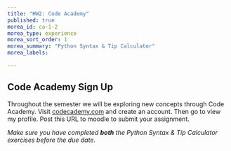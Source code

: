 ```yaml
---
title: "HW2: Code Academy"
published: true
morea_id: ca-1-2
morea_type: experience
morea_sort_order: 1
morea_summary: "Python Syntax & Tip Calculator"
morea_labels:

---
```

## Code Academy Sign Up

Throughout the semester we will be exploring new concepts through Code Academy.
Visit [codecademy.com](http://www.codecademy.com/en/tracks/python) and create an account. Then go to view my profile. Post this URL to moodle to submit your assignment.

*Make sure you have completed **both** the Python Syntax & Tip Calculator exercises before the due date.*